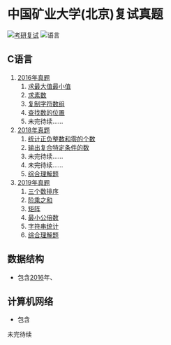 # 中国矿业大学(北京)复试真题
[![考研复试](https://img.shields.io/badge/考研复试-中国矿业大学(北京)-brightgreen.svg)](https://github.com/Jobcady/fushi)
![语言](https://img.shields.io/badge/language-C-brightgreen.svg)
## C语言
1. [2016年真题](/2016/C语言)
   1. [求最大值最小值](2016/C语言/1.c)
   2. [求素数](2016/C语言/2.c)
   3. [复制字符数组](2016/C语言/3.c)
   4. [查找数的位置](2016/C语言/4.c)
   5. 未完待续......
2. [2018年真题](/2018/C语言)
   1. [统计正负整数和零的个数](2018/C语言/1.c)
   2. [输出复合特定条件的数](2018/C语言/2.c)
   3. 未完待续......
   4. 未完待续......
   5. [综合理解题](2018/C语言/5.md)
3. [2019年真题](/2019)
   1. [三个数排序](2019/C语言/1_1.c)
   2. [阶乘之和](2019/C语言/1_2.c)
   3. [矩阵](2019/C语言/2_1.c)
   4. [最小公倍数](2019/C语言/3.c)
   5. [字符串统计](2019/C语言/4.c)
   6. [综合理解题](2019/C语言/5.md)
## 数据结构
- 包含[2016](2016/数据结构/2016_ds.md)年、
## 计算机网络
- 包含  

未完待续